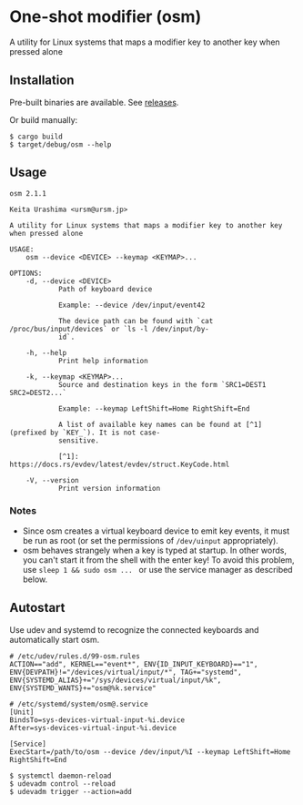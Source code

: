 # One-shot modifier (osm)

A utility for Linux systems that maps a modifier key to another key when pressed alone

## Installation

Pre-built binaries are available. See [releases](https://github.com/ursm/osm/releases).

Or build manually:

```
$ cargo build
$ target/debug/osm --help
```

## Usage

```
osm 2.1.1

Keita Urashima <ursm@ursm.jp>

A utility for Linux systems that maps a modifier key to another key when pressed alone

USAGE:
    osm --device <DEVICE> --keymap <KEYMAP>...

OPTIONS:
    -d, --device <DEVICE>
            Path of keyboard device

            Example: --device /dev/input/event42

            The device path can be found with `cat /proc/bus/input/devices` or `ls -l /dev/input/by-
            id`.

    -h, --help
            Print help information

    -k, --keymap <KEYMAP>...
            Source and destination keys in the form `SRC1=DEST1 SRC2=DEST2...`

            Example: --keymap LeftShift=Home RightShift=End

            A list of available key names can be found at [^1] (prefixed by `KEY_`). It is not case-
            sensitive.

            [^1]: https://docs.rs/evdev/latest/evdev/struct.KeyCode.html

    -V, --version
            Print version information
```

### Notes

- Since osm creates a virtual keyboard device to emit key events, it must be run as root (or set the permissions of `/dev/uinput` appropriately).
- osm behaves strangely when a key is typed at startup. In other words, you can't start it from the shell with the enter key! To avoid this problem, use `sleep 1 && sudo osm ... ` or use the service manager as described below.

## Autostart

Use udev and systemd to recognize the connected keyboards and automatically start osm.

```
# /etc/udev/rules.d/99-osm.rules
ACTION=="add", KERNEL=="event*", ENV{ID_INPUT_KEYBOARD}=="1", ENV{DEVPATH}!="/devices/virtual/input/*", TAG+="systemd", ENV{SYSTEMD_ALIAS}+="/sys/devices/virtual/input/%k", ENV{SYSTEMD_WANTS}+="osm@%k.service"
```

```
# /etc/systemd/system/osm@.service
[Unit]
BindsTo=sys-devices-virtual-input-%i.device
After=sys-devices-virtual-input-%i.device

[Service]
ExecStart=/path/to/osm --device /dev/input/%I --keymap LeftShift=Home RightShift=End
```

```
$ systemctl daemon-reload
$ udevadm control --reload
$ udevadm trigger --action=add
```
